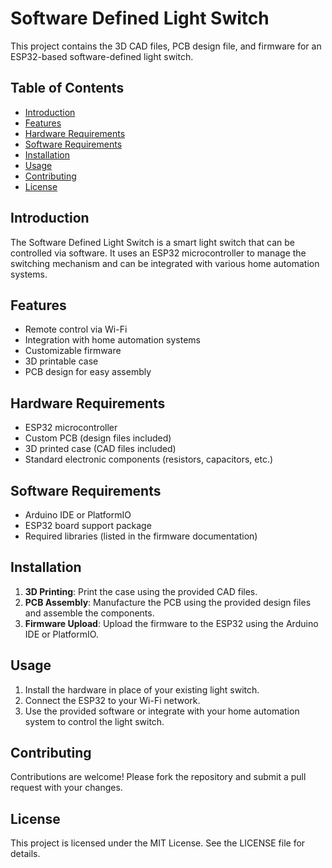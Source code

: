 # Software Defined Light Switch

This project contains the 3D CAD files, PCB design file, and firmware for an ESP32-based software-defined light switch.

## Table of Contents
- [Introduction](#introduction)
- [Features](#features)
- [Hardware Requirements](#hardware-requirements)
- [Software Requirements](#software-requirements)
- [Installation](#installation)
- [Usage](#usage)
- [Contributing](#contributing)
- [License](#license)

## Introduction
The Software Defined Light Switch is a smart light switch that can be controlled via software. It uses an ESP32 microcontroller to manage the switching mechanism and can be integrated with various home automation systems.

## Features
- Remote control via Wi-Fi
- Integration with home automation systems
- Customizable firmware
- 3D printable case
- PCB design for easy assembly

## Hardware Requirements
- ESP32 microcontroller
- Custom PCB (design files included)
- 3D printed case (CAD files included)
- Standard electronic components (resistors, capacitors, etc.)

## Software Requirements
- Arduino IDE or PlatformIO
- ESP32 board support package
- Required libraries (listed in the firmware documentation)

## Installation
1. **3D Printing**: Print the case using the provided CAD files.
2. **PCB Assembly**: Manufacture the PCB using the provided design files and assemble the components.
3. **Firmware Upload**: Upload the firmware to the ESP32 using the Arduino IDE or PlatformIO.

## Usage
1. Install the hardware in place of your existing light switch.
2. Connect the ESP32 to your Wi-Fi network.
3. Use the provided software or integrate with your home automation system to control the light switch.

## Contributing
Contributions are welcome! Please fork the repository and submit a pull request with your changes.

## License
This project is licensed under the MIT License. See the LICENSE file for details.